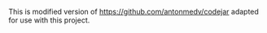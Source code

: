 
This is modified version of <https://github.com/antonmedv/codejar> adapted for use with this project.
